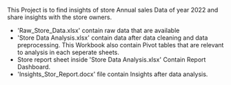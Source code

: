 This Project is to find insights of store Annual sales Data of year 2022 and share insights with the store owners.
- 'Raw_Store_Data.xlsx' contain raw data that are available
- 'Store Data Analysis.xlsx' contain data after data cleaning and data preprocessing. This Workbook also contain Pivot tables that are relevant to analysis in each seperate sheets.
- Store report sheet inside 'Store Data Analysis.xlsx' Contain Report Dashboard.
- 'Insights_Stor_Report.docx' file contain Insights after data analysis.
